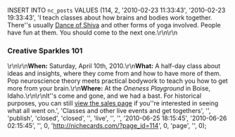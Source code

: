 INSERT INTO `nc_posts` VALUES (114, 2, '2010-02-23 11:33:43', '2010-02-23 
19:33:43', 'I teach classes about how brains and bodies work together. There''s 
usually <a href="/dance-of-shiva/" title="An introduction to the wacky brain 
training yoga that is Dance of Shiva.">Dance of Shiva</a> and other forms of 
yoga involved. People have fun at them. You should come to the next 
one.\r\n\r\n<h3>Creative Sparkles 101</h3>\r\n\r\n<strong>When:</strong> 
Saturday, April 10th, 2010.\r\n<strong>What:</strong> A half-day class about 
ideas and insights, where they come from and how to have more of them. Pop 
neuroscience theory meets practical bodywork to teach you how to get more from 
your brain.\r\n<strong>Where:</strong> At the <em>Oneness Playground</em> in 
Boise, Idaho.\r\n\r\nIt''s come and gone, and we had a bast. For historical 
purposes, you can still <a href="/creative-sparkles-101-class/" title="Get more 
details about the Creative Sparkles 101 class.">view the sales page</a> if 
you''re interested in seeing what all went on.', 'Classes and other live events 
and get togethers', '', 'publish', 'closed', 'closed', '', 'live', '', '', 
'2010-06-25 18:15:45', '2010-06-26 02:15:45', '', 0, 
'http://nichecards.com/?page_id=114', 0, 'page', '', 0);
